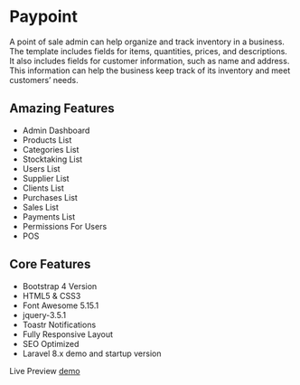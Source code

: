 # Paypoint

A point of sale admin can help organize and track inventory in a business. The template includes fields for items, quantities, prices, and descriptions. It also includes fields for customer information, such as name and address. This information can help the business keep track of its inventory and meet customers’ needs.

## Amazing Features
- Admin Dashboard
- Products List
- Categories List
- Stocktaking List
- Users List
- Supplier List
- Clients List 
- Purchases List
- Sales List
- Payments List
- Permissions For Users
- POS

## Core Features

- Bootstrap 4 Version
- HTML5 & CSS3
- Font Awesome 5.15.1
- jquery-3.5.1
- Toastr Notifications
- Fully Responsive Layout
- SEO Optimized
- Laravel 8.x demo and startup version

Live Preview [demo](https://pos-plus.rf.gd/)
